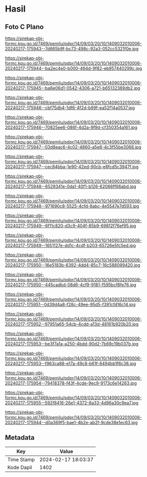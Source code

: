 # Hasil

## Foto C Plano

https://sirekap-obj-formc.kpu.go.id/7469/pemilu/pdpr/14/09/03/20/10/1409032010006-20240217-175943--7d665b9f-bc73-498c-92a3-052cc5321f0e.jpg

https://sirekap-obj-formc.kpu.go.id/7469/pemilu/pdpr/14/09/03/20/10/1409032010006-20240217-175944--ba2ec4e0-b000-464d-9f82-eb957440299c.jpg

https://sirekap-obj-formc.kpu.go.id/7469/pemilu/pdpr/14/09/03/20/10/1409032010006-20240217-175945--ba6e06d1-0542-4306-a721-b65132389db2.jpg

https://sirekap-obj-formc.kpu.go.id/7469/pemilu/pdpr/14/09/03/20/10/1409032010006-20240217-175946--cbf75db4-1df6-4f2d-b99f-ea52f14a0537.jpg

https://sirekap-obj-formc.kpu.go.id/7469/pemilu/pdpr/14/09/03/20/10/1409032010006-20240217-175946--70825ee6-086f-4d2a-9f9d-cf350354a161.jpg

https://sirekap-obj-formc.kpu.go.id/7469/pemilu/pdpr/14/09/03/20/10/1409032010006-20240217-175947--03d8eac6-4c02-4860-a5e8-4c3f55be3068.jpg

https://sirekap-obj-formc.kpu.go.id/7469/pemilu/pdpr/14/09/03/20/10/1409032010006-20240217-175947--cec84bba-1e90-42ed-90cb-e8fcd5c3947f.jpg

https://sirekap-obj-formc.kpu.go.id/7469/pemilu/pdpr/14/09/03/20/10/1409032010006-20240217-175948--6529341e-0da1-40f1-b126-62066ff66abd.jpg

https://sirekap-obj-formc.kpu.go.id/7469/pemilu/pdpr/14/09/03/20/10/1409032010006-20240217-175948--971690c8-5525-4cfd-8abc-4e5547e7d593.jpg

https://sirekap-obj-formc.kpu.go.id/7469/pemilu/pdpr/14/09/03/20/10/1409032010006-20240217-175949--6f11c820-d3c9-404f-85b9-69812f76ef95.jpg

https://sirekap-obj-formc.kpu.go.id/7469/pemilu/pdpr/14/09/03/20/10/1409032010006-20240217-175949--1651127e-dd1c-4cdf-b203-65726e5fc5ed.jpg

https://sirekap-obj-formc.kpu.go.id/7469/pemilu/pdpr/14/09/03/20/10/1409032010006-20240217-175950--16e5183b-6392-4dd4-85c7-16c588099420.jpg

https://sirekap-obj-formc.kpu.go.id/7469/pemilu/pdpr/14/09/03/20/10/1409032010006-20240217-175950--445cadbd-08d6-4cf9-9181-f595bcf8fe76.jpg

https://sirekap-obj-formc.kpu.go.id/7469/pemilu/pdpr/14/09/03/20/10/1409032010006-20240217-175951--0d39d4a8-f28c-49ee-95d5-f391cfd16c14.jpg

https://sirekap-obj-formc.kpu.go.id/7469/pemilu/pdpr/14/09/03/20/10/1409032010006-20240217-175952--97951a65-54cb-4cdd-a13d-48161b920b20.jpg

https://sirekap-obj-formc.kpu.go.id/7469/pemilu/pdpr/14/09/03/20/10/1409032010006-20240217-175953--be3f7a1a-a250-4bdd-90d2-7b69c19b037b.jpg

https://sirekap-obj-formc.kpu.go.id/7469/pemilu/pdpr/14/09/03/20/10/1409032010006-20240217-175953--f963ca88-e17a-49c8-b61f-6494bb1f6c38.jpg

https://sirekap-obj-formc.kpu.go.id/7469/pemilu/pdpr/14/09/03/20/10/1409032010006-20240217-175954--79418378-f43f-4cde-9ec9-9173c6e14263.jpg

https://sirekap-obj-formc.kpu.go.id/7469/pemilu/pdpr/14/09/03/20/10/1409032010006-20240217-175955--592f8416-26e1-4372-8a33-4d96a30c9ea7.jpg

https://sirekap-obj-formc.kpu.go.id/7469/pemilu/pdpr/14/09/03/20/10/1409032010006-20240217-175944--d0a369f5-bae1-4b2e-ab2f-9cde38e1ec63.jpg


## Metadata

| Key        | Value               |
| ---------- | ------------------- |
| Time Stamp | 2024-02-17 18:03:37 |
| Kode Dapil | 1402                |



